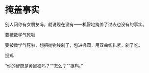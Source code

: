 # 掩盖事实

别人问你有女朋友吗，就说现在没有——机智地掩盖了过去也没有的事实。 

要被数学气死啦 

要被数学气死啦，想把抛物线剁了，包进椭圆，用双曲线扎紧，剁了吃。 

捉鸡 

“你的智商是黄鼠狼吗？”“怎么？”“捉鸡。”